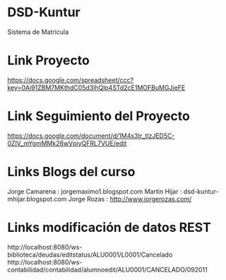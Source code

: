 ﻿DSD-Kuntur
==========

Sistema de Matrícula


Link Proyecto
==========
https://docs.google.com/spreadsheet/ccc?key=0Ai91ZBM7MKthdC05d3lhQlp4STd2cE1MOFBuMGJieFE

Link Seguimiento del Proyecto
=============================
https://docs.google.com/document/d/1M4s3tr_tlzJED5C-0ZlV_mYgmMMk26wVpiyQFRL7VUE/edit

Links Blogs del curso
=============================

Jorge Camarena   :  jorgemaximo1.blogspot.com
Martin Hijar     :  dsd-kuntur-mhijar.blogspot.com
Jorge Rozas      :  http://www.jorgerozas.com/



Links modificación de datos REST
=================================
http://localhost:8080/ws-biblioteca/deudas/editstatus/ALU0001/L0001/Cancelado
http://localhost:8080/ws-contabilidad/contabilidad/alumnoedit/ALU0001/CANCELADO/092011